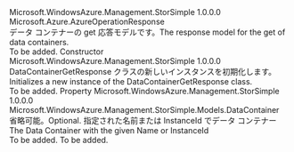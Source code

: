 <Type Name="DataContainerGetResponse" FullName="Microsoft.WindowsAzure.Management.StorSimple.Models.DataContainerGetResponse">
  <TypeSignature Language="C#" Value="public class DataContainerGetResponse : Microsoft.Azure.AzureOperationResponse" />
  <TypeSignature Language="ILAsm" Value=".class public auto ansi beforefieldinit DataContainerGetResponse extends Microsoft.Azure.AzureOperationResponse" />
  <TypeSignature Language="DocId" Value="T:Microsoft.WindowsAzure.Management.StorSimple.Models.DataContainerGetResponse" />
  <TypeSignature Language="VB.NET" Value="Public Class DataContainerGetResponse&#xA;Inherits AzureOperationResponse" />
  <TypeSignature Language="F#" Value="type DataContainerGetResponse = class&#xA;    inherit AzureOperationResponse" />
  <AssemblyInfo>
    <AssemblyName>Microsoft.WindowsAzure.Management.StorSimple</AssemblyName>
    <AssemblyVersion>1.0.0.0</AssemblyVersion>
  </AssemblyInfo>
  <Base>
    <BaseTypeName>Microsoft.Azure.AzureOperationResponse</BaseTypeName>
  </Base>
  <Interfaces />
  <Docs>
    <summary>
            <span data-ttu-id="cf14a-101">データ コンテナーの get 応答モデルです。</span><span class="sxs-lookup"><span data-stu-id="cf14a-101">The response model for the get of data containers.</span></span>
            </summary>
    <remarks>To be added.</remarks>
  </Docs>
  <Members>
    <Member MemberName=".ctor">
      <MemberSignature Language="C#" Value="public DataContainerGetResponse ();" />
      <MemberSignature Language="ILAsm" Value=".method public hidebysig specialname rtspecialname instance void .ctor() cil managed" />
      <MemberSignature Language="DocId" Value="M:Microsoft.WindowsAzure.Management.StorSimple.Models.DataContainerGetResponse.#ctor" />
      <MemberSignature Language="VB.NET" Value="Public Sub New ()" />
      <MemberType>Constructor</MemberType>
      <AssemblyInfo>
        <AssemblyName>Microsoft.WindowsAzure.Management.StorSimple</AssemblyName>
        <AssemblyVersion>1.0.0.0</AssemblyVersion>
      </AssemblyInfo>
      <Parameters />
      <Docs>
        <summary>
            <span data-ttu-id="cf14a-102">DataContainerGetResponse クラスの新しいインスタンスを初期化します。</span><span class="sxs-lookup"><span data-stu-id="cf14a-102">Initializes a new instance of the DataContainerGetResponse class.</span></span>
            </summary>
        <remarks>To be added.</remarks>
      </Docs>
    </Member>
    <Member MemberName="DataContainerInfo">
      <MemberSignature Language="C#" Value="public Microsoft.WindowsAzure.Management.StorSimple.Models.DataContainer DataContainerInfo { get; set; }" />
      <MemberSignature Language="ILAsm" Value=".property instance class Microsoft.WindowsAzure.Management.StorSimple.Models.DataContainer DataContainerInfo" />
      <MemberSignature Language="DocId" Value="P:Microsoft.WindowsAzure.Management.StorSimple.Models.DataContainerGetResponse.DataContainerInfo" />
      <MemberSignature Language="VB.NET" Value="Public Property DataContainerInfo As DataContainer" />
      <MemberSignature Language="F#" Value="member this.DataContainerInfo : Microsoft.WindowsAzure.Management.StorSimple.Models.DataContainer with get, set" Usage="Microsoft.WindowsAzure.Management.StorSimple.Models.DataContainerGetResponse.DataContainerInfo" />
      <MemberType>Property</MemberType>
      <AssemblyInfo>
        <AssemblyName>Microsoft.WindowsAzure.Management.StorSimple</AssemblyName>
        <AssemblyVersion>1.0.0.0</AssemblyVersion>
      </AssemblyInfo>
      <ReturnValue>
        <ReturnType>Microsoft.WindowsAzure.Management.StorSimple.Models.DataContainer</ReturnType>
      </ReturnValue>
      <Docs>
        <summary>
            <span data-ttu-id="cf14a-103">省略可能。</span><span class="sxs-lookup"><span data-stu-id="cf14a-103">Optional.</span></span> <span data-ttu-id="cf14a-104">指定された名前または InstanceId でデータ コンテナー</span><span class="sxs-lookup"><span data-stu-id="cf14a-104">The Data Container with the given Name or InstanceId</span></span>
            </summary>
        <value>To be added.</value>
        <remarks>To be added.</remarks>
      </Docs>
    </Member>
  </Members>
</Type>